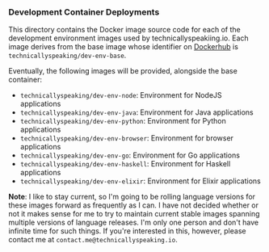 ### Development Container Deployments

This directory contains the Docker image source code for each of the development environment
images used by technicallyspeakiing.io. Each image derives from the base image whose identifier
on [Dockerhub](https://hub.docker.com) is `technicallyspeaking/dev-env-base`.

Eventually, the following images will be provided, alongside the base container:
 - `technicallyspeaking/dev-env-node`: Environment for NodeJS applications
 - `technicallyspeaking/dev-env-java`: Environment for Java applications
 - `technicallyspeaking/dev-env-python`: Environment for Python applications
 - `technicallyspeaking/dev-env-browser`: Environment for browser applications
 - `technicallyspeaking/dev-env-go`: Environment for Go applications
 - `technicallyspeaking/dev-env-haskell`: Environment for Haskell applications
 - `technicallyspeaking/dev-env-elixir`: Environment for Elixir applications

**Note**: I like to stay current, so I'm going to be rolling language versions for these images
forward as frequently as I can. I have not decided whether or not it makes sense for me to try to
maintain current stable images spanning multiple versions of language releases. I'm only one person
and don't have infinite time for such things. If you're interested in this, however, please contact me
at `contact.me@technicallyspeaking.io`.
